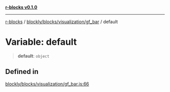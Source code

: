 [**r-blocks v0.1.0**](../../../../../README.md)

---

[r-blocks](../../../../../modules.md) / [blockly/blocks/visualization/gf_bar](../README.md) / default

# Variable: default

> **default**: `object`

## Defined in

[blockly/blocks/visualization/gf_bar.js:66](https://github.com/DhyeyMavani2003/r-blocks/blob/3c6fd2c845ebaab7af1ba61c432e0fe34ef7f334/src/pages/modules/blockly/blocks/visualization/gf_bar.js#L66)
